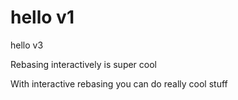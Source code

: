 # hello v1
hello v3
<p>Rebasing interactively is super cool</p>
<p>With interactive rebasing you can do really cool stuff</p>
